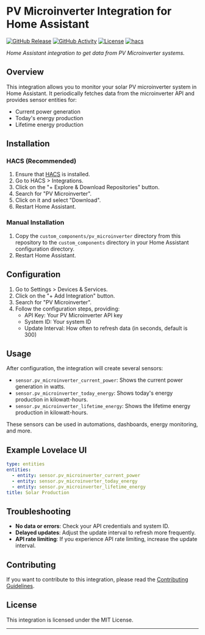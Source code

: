 # PV Microinverter Integration for Home Assistant

[![GitHub Release][releases-shield]][releases]
[![GitHub Activity][commits-shield]][commits]
[![License][license-shield]](LICENSE)
[![hacs][hacs-shield]][hacs]

_Home Assistant integration to get data from PV Microinverter systems._

## Overview

This integration allows you to monitor your solar PV microinverter system in Home Assistant. It periodically fetches data from the microinverter API and provides sensor entities for:

- Current power generation
- Today's energy production
- Lifetime energy production

## Installation

### HACS (Recommended)

1. Ensure that [HACS](https://hacs.xyz/) is installed.
2. Go to HACS > Integrations.
3. Click on the "+ Explore & Download Repositories" button.
4. Search for "PV Microinverter".
5. Click on it and select "Download".
6. Restart Home Assistant.

### Manual Installation

1. Copy the `custom_components/pv_microinverter` directory from this repository to the `custom_components` directory in your Home Assistant configuration directory.
2. Restart Home Assistant.

## Configuration

1. Go to Settings > Devices & Services.
2. Click on the "+ Add Integration" button.
3. Search for "PV Microinverter".
4. Follow the configuration steps, providing:
   - API Key: Your PV Microinverter API key
   - System ID: Your system ID
   - Update Interval: How often to refresh data (in seconds, default is 300)

## Usage

After configuration, the integration will create several sensors:

- `sensor.pv_microinverter_current_power`: Shows the current power generation in watts.
- `sensor.pv_microinverter_today_energy`: Shows today's energy production in kilowatt-hours.
- `sensor.pv_microinverter_lifetime_energy`: Shows the lifetime energy production in kilowatt-hours.

These sensors can be used in automations, dashboards, energy monitoring, and more.

## Example Lovelace UI

```yaml
type: entities
entities:
  - entity: sensor.pv_microinverter_current_power
  - entity: sensor.pv_microinverter_today_energy
  - entity: sensor.pv_microinverter_lifetime_energy
title: Solar Production
```

## Troubleshooting

- **No data or errors**: Check your API credentials and system ID.
- **Delayed updates**: Adjust the update interval to refresh more frequently.
- **API rate limiting**: If you experience API rate limiting, increase the update interval.

## Contributing

If you want to contribute to this integration, please read the [Contributing Guidelines](CONTRIBUTING.md).

## License

This integration is licensed under the MIT License.

---

[commits-shield]: https://img.shields.io/github/commit-activity/y/your-github-username/pv_microinverter.svg
[commits]: https://github.com/your-github-username/pv_microinverter/commits/main
[hacs-shield]: https://img.shields.io/badge/HACS-Custom-orange.svg
[hacs]: https://github.com/hacs/integration
[license-shield]: https://img.shields.io/github/license/your-github-username/pv_microinverter.svg
[releases-shield]: https://img.shields.io/github/release/your-github-username/pv_microinverter.svg
[releases]: https://github.com/your-github-username/pv_microinverter/releases
